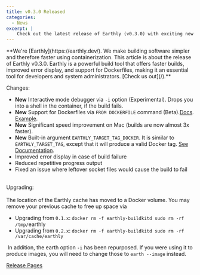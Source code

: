 ```yaml
---
title: v0.3.0 Released
categories:
  - News
excerpt: |
    Check out the latest release of Earthly (v0.3.0) with exciting new features like an interactive mode debugger and support for Dockerfiles. Upgrade now and discover the power of Earthly for faster builds and improved error display.
---
```

<!--sgpt-->**We're [Earthly](https://earthly.dev/). We make building software simpler and therefore faster using containerization. This article is about the release of Earthly v0.3.0. Earthly is a powerful build tool that offers faster builds, improved error display, and support for Dockerfiles, making it an essential tool for developers and system administrators. [Check us out](/).**

Changes:

- **New** Interactive mode debugger via `-i` option (Experimental). Drops you into a shell in the container, if the build fails.
- **New** Support for Dockerfiles via `FROM DOCKERFILE` command (Beta).[Docs](https://docs.earthly.dev/earthfile#from-dockerfile-beta). [Example](https://github.com/earthly/buildkit/blob/earthly-master/Earthfile).
- **New** Significant speed improvement on Mac (builds are now almost 3x faster).
- **New** Built-in argument `EARTHLY_TARGET_TAG_DOCKER`. It is similar to `EARTHLY_TARGET_TAG`, except that it will produce a valid Docker tag. [See Documentation](https://docs.earthly.dev/earthfile/builtin-args).
- Improved error display in case of build failure
- Reduced repetitive progress output
- Fixed an issue where leftover socket files would cause the build to fail  
​

Upgrading:  
​  
The location of the Earthly cache has moved to a Docker volume. You may remove your previous cache to free up space via

- Upgrading from `0.1.x`: `docker rm -f earthly-buildkitd sudo rm -rf /tmp/`earthly
- Upgrading from `0.2.x`: `docker rm -f earthly-buildkitd sudo rm -rf /var/cache/earthly`

​
In addition, the earth option `-i` has been repurposed. If you were using it to produce images, you will need to change those to `earth --image` instead.

[Release Pages](https://github.com/earthly/earthly/releases/tag/v0.3.0)